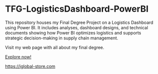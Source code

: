 # TFG-LogisticsDashboard-PowerBI
This repository houses my Final Degree Project on a Logistics Dashboard using Power BI. It includes analyses, dashboard designs, and technical documents showing how Power BI optimizes logistics and supports strategic decision-making in supply chain management.

Visit my web page with all about my final degree.

[Explore now!](https://iglobal-store.com)

https://iglobal-store.com
